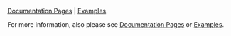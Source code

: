 [Documentation Pages](http://web.math.ucsb.edu/~atzberg/gd_vae_docs/html/index.html) | [Examples](https://github.com/gd_vae/gd_vae/tree/master/examples).  

For more information, also please see [Documentation Pages](http://web.math.ucsb.edu/~atzberg/gd_vae_docs/html/index.html) or [Examples](https://github.com/gd_vae/gd_vae/tree/master/examples).
